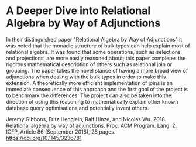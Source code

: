 # A Deeper Dive into Relational Algebra by Way of Adjunctions
In their distinguished paper "Relational Algebra by Way of Adjunctions" it was noted that the monadic structure of bulk types can help explain most of relational algebra. It was found that some operations, such as selections and projections, are more easily reasoned about; this paper completes the rigorous mathematical description of others such as relational join or grouping. The paper takes the novel stance of having a more broad view of adjunctions when dealing with the bulk types in order to make this extension. A theoretically more efficient implementation of joins is an immediate consequence of this approach and the first goal of the project is to benchmark the differences.
The project can also be taken into the direction of using this reasoning to mathematically explain other known database query optimisations and potentially invent others.

Jeremy Gibbons, Fritz Henglein, Ralf Hinze, and Nicolas Wu. 2018. Relational algebra by way of adjunctions. Proc. ACM Program. Lang. 2, ICFP, Article 86 (September 2018), 28 pages. https://doi.org/10.1145/3236781
